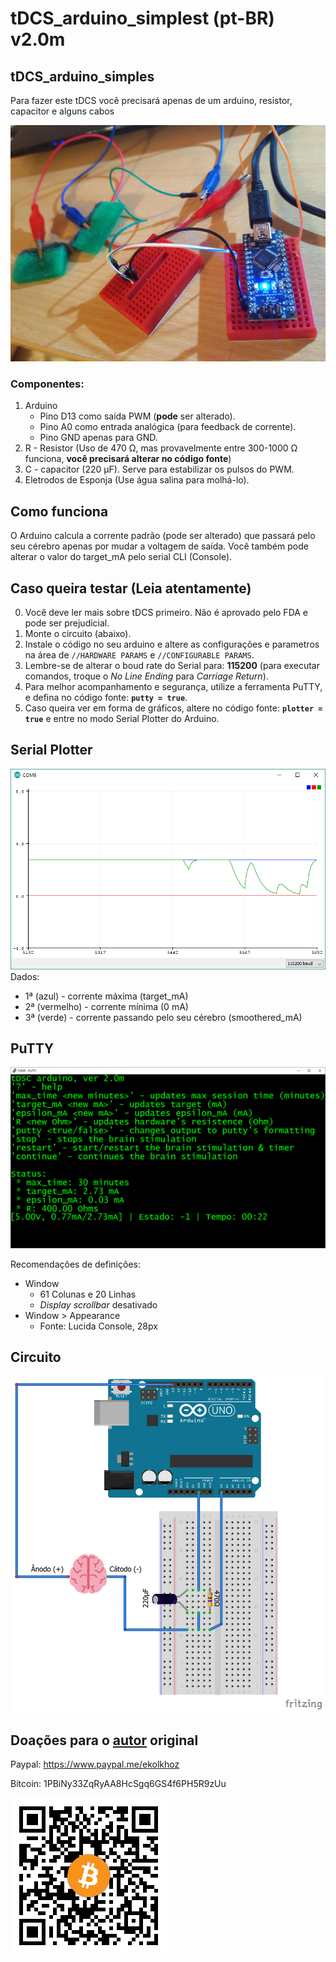 # tDCS_arduino_simplest (pt-BR) v2.0m
## tDCS_arduino_simples

Para fazer este tDCS você precisará apenas de um arduino, resistor, capacitor e alguns cabos

![Assembled](/imgs/wtf.jpg?raw "Assembled")

### Componentes:
1) Arduino
   - Pino D13 como saída PWM (**pode** ser alterado).
   - Pino A0 como entrada analógica (para feedback de corrente).
   - Pino GND apenas para GND.
2) R - Resistor (Uso de 470 Ω, mas provavelmente entre 300-1000 Ω funciona, **você precisará alterar no código fonte**)
3) C - capacitor (220 μF). Serve para estabilizar os pulsos do PWM.
4) Eletrodos de Esponja (Use água salina para molhá-lo).

## Como funciona
O Arduino calcula a corrente padrão (pode ser alterado) que passará pelo seu cérebro apenas por mudar a voltagem de saída. Você também pode alterar o valor do target_mA pelo serial CLI (Console).

## Caso queira testar (Leia atentamente)
0) Você deve ler mais sobre tDCS primeiro. Não é aprovado pelo FDA e pode ser prejudicial. 
1) Monte o circuito (abaixo).
2) Instale o código no seu arduino e altere as configurações e parametros na área de `//HARDWARE PARAMS` e `//CONFIGURABLE PARAMS`.
3) Lembre-se de alterar o boud rate do Serial para: **115200** (para executar comandos, troque o *No Line Ending* para *Carriage Return*).
3) Para melhor acompanhamento e segurança, utilize a ferramenta PuTTY, e defina no código fonte: **`putty = true`**.
4) Caso queira ver em forma de gráficos, altere no código fonte: **`plotter = true`** e entre no modo Serial Plotter do Arduino.

## Serial Plotter

![Serial Plotter](/imgs/Plotter.png?raw=true "Serial Plotter")
Dados:
   - 1ª (azul) - corrente máxima (target_mA)
   - 2ª (vermelho) - corrente mínima (0 mA)
   - 3ª (verde) - corrente passando pelo seu cérebro (smoothered_mA)   

## PuTTY

![PuTTY](/imgs/putty.png?raw=true "Serial Plotter")

Recomendações de definições:

* Window
    * 61 Colunas e 20 Linhas
    * *Display scrollbar* desativado
* Window > Appearance
    * Fonte: Lucida Console, 28px

## Circuito

![Schematic](/imgs/Sketch_bb.png?raw=true "Schematic")


## Doações para o [autor](https://github.com/e-kolkhoz/tDCS_arduino_simplest) original

Paypal:
https://www.paypal.me/ekolkhoz

Bitcoin: 
1PBiNy33ZqRyAA8HcSgq6GS4f6PH5R9zUu

![btc](/imgs/c1av9wf.png?raw=true "btc")
